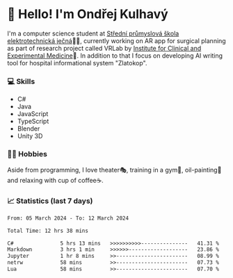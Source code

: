 # 👋 Hello! I'm Ondřej Kulhavý

I'm a computer science student at [Střední průmyslová škola elektrotechnická ječná](https://www.spsejecna.cz/)👨‍🎓, currently working on AR app for surgical planning as part of research project called VRLab by [Institute for Clinical and Experimental Medicine](https://www.ikem.cz/en/)🏥.
In addition to that I focus on developing AI writing tool for hospital informational system "Zlatokop".

### 💻 Skills
- C#
- Java
- JavaScript
- TypeScript
- Blender
- Unity 3D

### 🏋️‍♂️ Hobbies

Aside from programming, I love theater🎭, training in a gym💪, oil-painting🎨 and relaxing with cup of coffee☕.
### 📈 Statistics (last 7 days)
<!--START_SECTION:waka-->

```txt
From: 05 March 2024 - To: 12 March 2024

Total Time: 12 hrs 38 mins

C#               5 hrs 13 mins   >>>>>>>>>>---------------   41.31 %
Markdown         3 hrs 1 min     >>>>>>-------------------   23.86 %
Jupyter          1 hr 8 mins     >>-----------------------   08.99 %
netrw            58 mins         >>-----------------------   07.73 %
Lua              58 mins         >>-----------------------   07.70 %
```

<!--END_SECTION:waka-->



